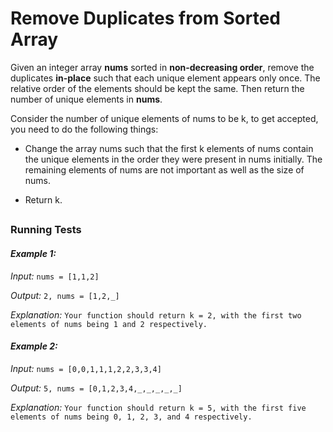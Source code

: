 
# Remove Duplicates from Sorted Array

Given an integer array **nums** sorted in **non-decreasing order**, remove the duplicates **in-place** such that each unique element appears only once. The relative order of the elements should be kept the same. Then return the number of unique elements in **nums**.

Consider the number of unique elements of nums to be k, to get accepted, you need to do the following things:

* Change the array nums such that the first k elements of nums contain the unique elements in the order they were present in nums initially. The remaining elements of nums are not important as well as the size of nums.

* Return k.

##
### Running Tests

#### ***Example 1:***

*Input:* `nums = [1,1,2]`

*Output:* `2, nums = [1,2,_]`

*Explanation:* `Your function should return k = 2, with the first two elements of nums being 1 and 2 respectively.`

#### ***Example 2:***

*Input:* `nums = [0,0,1,1,1,2,2,3,3,4]`

*Output:* `5, nums = [0,1,2,3,4,_,_,_,_,_]`

*Explanation:* `Your function should return k = 5, with the first five elements of nums being 0, 1, 2, 3, and 4 respectively.`